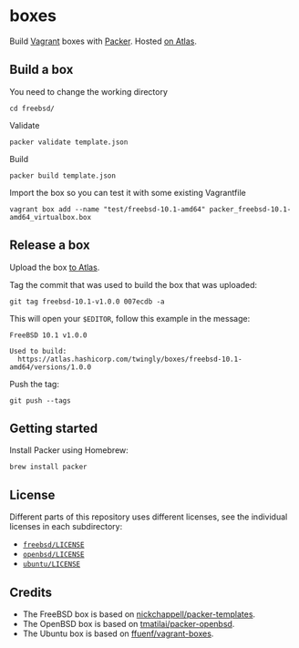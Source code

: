 # boxes

Build [Vagrant] boxes with [Packer]. Hosted [on Atlas].

## Build a box

You need to change the working directory

    cd freebsd/

Validate

    packer validate template.json

Build

    packer build template.json

Import the box so you can test it with some existing Vagrantfile

    vagrant box add --name "test/freebsd-10.1-amd64" packer_freebsd-10.1-amd64_virtualbox.box

## Release a box

Upload the box [to Atlas].

Tag the commit that was used to build the box that was uploaded:

    git tag freebsd-10.1-v1.0.0 007ecdb -a

This will open your `$EDITOR`, follow this example in the message:

```
FreeBSD 10.1 v1.0.0

Used to build:
  https://atlas.hashicorp.com/twingly/boxes/freebsd-10.1-amd64/versions/1.0.0
```

Push the tag:

    git push --tags

## Getting started

Install Packer using Homebrew:

    brew install packer

## License

Different parts of this repository uses different licenses, see the individual licenses in each subdirectory:

* [`freebsd/LICENSE`](freebsd/LICENSE)
* [`openbsd/LICENSE`](openbsd/LICENSE)
* [`ubuntu/LICENSE`](ubuntu/LICENSE)

## Credits

* The FreeBSD box is based on [nickchappell/packer-templates].
* The OpenBSD box is based on [tmatilai/packer-openbsd].
* The Ubuntu box is based on [ffuenf/vagrant-boxes].

[Vagrant]: https://www.vagrantup.com/
[Packer]: https://www.packer.io/
[nickchappell/packer-templates]: https://github.com/nickchappell/packer-templates
[tmatilai/packer-openbsd]: https://github.com/tmatilai/packer-openbsd
[ffuenf/vagrant-boxes]: https://github.com/ffuenf/vagrant-boxes
[on Atlas]: https://atlas.hashicorp.com/twingly
[to Atlas]: https://atlas.hashicorp.com/vagrant

